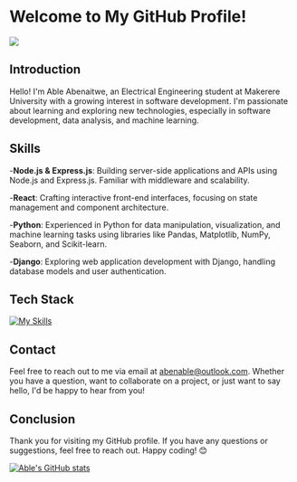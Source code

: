 # Welcome to My GitHub Profile!

![](https://komarev.com/ghpvc/?username=abenable&color=brightgreen&base=1000)

## Introduction
Hello! I'm Able Abenaitwe, an Electrical Engineering student at Makerere University with a growing interest in software development. I'm passionate about learning and exploring new technologies, especially in software development, data analysis, and machine learning.

## Skills
-**Node.js & Express.js**: Building server-side applications and APIs using Node.js and Express.js. Familiar with middleware and scalability.

-**React**: Crafting interactive front-end interfaces, focusing on state management and component architecture.

-**Python**: Experienced in Python for data manipulation, visualization, and machine learning tasks using libraries like Pandas, Matplotlib, NumPy, Seaborn, and Scikit-learn.

-**Django**: Exploring web application development with Django, handling database models and user authentication.

## Tech Stack
[![My Skills](https://skillicons.dev/icons?i=git,py,django,c,js,nodejs,mongodb,react,vite&theme=light)](https://skillicons.dev)

## Contact

Feel free to reach out to me via email at abenable@outlook.com. Whether you have a question, want to collaborate on a project, or just want to say hello, I'd be happy to hear from you!

## Conclusion

Thank you for visiting my GitHub profile. If you have any questions or suggestions, feel free to reach out. Happy coding! 😊

[![Able's GitHub stats](https://github-readme-stats.vercel.app/api?username=abenable)](https://github.com/anuraghazra/github-readme-stats)
